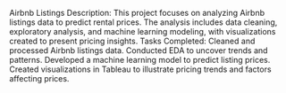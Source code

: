 Airbnb Listings
Description: This project focuses on analyzing Airbnb listings data to predict rental prices. The analysis includes data cleaning, exploratory analysis, and machine learning modeling, with visualizations created to present pricing insights.
Tasks Completed:
Cleaned and processed Airbnb listings data.
Conducted EDA to uncover trends and patterns.
Developed a machine learning model to predict listing prices.
Created visualizations in Tableau to illustrate pricing trends and factors affecting prices.
